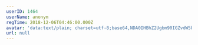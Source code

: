 ```yaml
---
userID: 1464
userName: anonym
regTime: 2018-12-06T04:46:00.000Z
avatar: 'data:text/plain; charset=utf-8;base64,NDA0IHBhZ2Ugbm90IGZvdW5kCg=='
url: null
---
```



